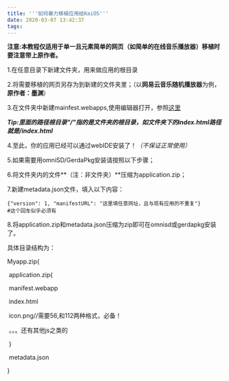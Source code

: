 ```yaml
---
title: '''如何暴力移植应用给KaiOS'''
date: 2020-03-07 13:42:37
tags:
---
```


**注意:本教程仅适用于单一且元素简单的网页（如简单的在线音乐播放器）移植时要注意带上原作者。**

1.在任意目录下新建文件夹，用来做应用的根目录

2.将需要移植的网页另存为到新建的文件夹里；（以**网易云音乐随机播放器**为例，**原作者：墨渊**）

3.在文件夹中新建mainfest.webapps,使用编辑器打开，参照[这里](https://developer.kaiostech.com/getting-started/main-concepts/manifest)

***Tip:里面的路径根目录"/"指的是文件夹的根目录，如文件夹下的index.html路径就是/index.html***

4.至此，你的应用已经可以通过webIDE安装了！*（不保证正常使用）*

5.如果需要用omniSD/GerdaPkg安装请按照以下步骤；

6.将文件夹内的文件**（注：非文件夹）**压缩为application.zip；

7.新建metadata.json文件，填入以下内容：

```
{"version": 1, "manifestURL": "这里填任意网址，且与现有应用的不重复"}
#这个回车似乎必须有
```

8.将application.zip和metadata.json压缩为zip即可在omnisd或gerdapkg安装了。

具体目录结构为：

Myapp.zip{

​		application.zip{

​				manifest.webapp

​				index.html

​				icon.png//需要56,和112两种格式，必备！

​				。。。还有其他js之类的

​		}

​		metadata.json

}
